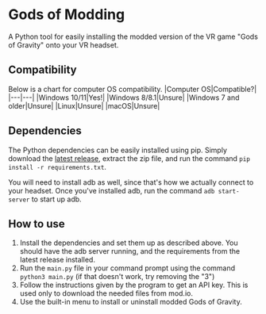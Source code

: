 # Gods of Modding
A Python tool for easily installing the modded version of the VR game "Gods of Gravity" onto your VR headset.

## Compatibility
Below is a chart for computer OS compatibility.
|Computer OS|Compatible?|
|---|---|
|Windows 10/11|Yes!|
|Windows 8/8.1|Unsure|
|Windows 7 and older|Unsure|
|Linux|Unsure|
|macOS|Unsure|

## Dependencies
The Python dependencies can be easily installed using pip. Simply download the [latest release](https://github.com/Masked8bit/Gods-of-Modding/releases/latest), extract the zip file, and run the command `pip install -r requirements.txt`.

You will need to install adb as well, since that's how we actually connect to your headset. Once you've installed adb, run the command `adb start-server` to start up adb.

## How to use
1. Install the dependencies and set them up as described above. You should have the adb server running, and the requirements from the latest release installed.
2. Run the `main.py` file in your command prompt using the command `python3 main.py` (if that doesn't work, try removing the "3")
3. Follow the instructions given by the program to get an API key. This is used only to download the needed files from mod.io.
4. Use the built-in menu to install or uninstall modded Gods of Gravity.
